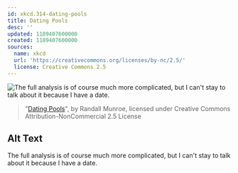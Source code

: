 ```yaml
---
id: xkcd.314-dating-pools
title: Dating Pools
desc: ''
updated: 1189407600000
created: 1189407600000
sources:
  name: xkcd
  url: 'https://creativecommons.org/licenses/by-nc/2.5/'
  license: Creative Commons 2.5
---
```

![The full analysis is of course much more complicated, but I can't stay to talk about it because I have a date.](https://imgs.xkcd.com/comics/dating_pools.png)
> "[Dating Pools](https://xkcd.com/314/)", by Randall Munroe, licensed under Creative Commons Attribution-NonCommercial 2.5 License

## Alt Text
The full analysis is of course much more complicated, but I can't stay to talk about it because I have a date.
